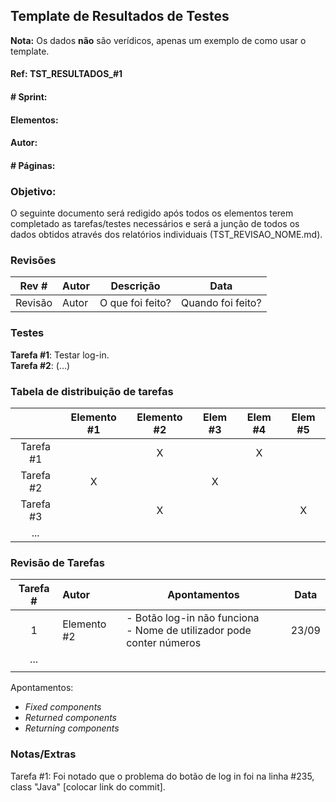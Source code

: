 ## Template de Resultados de Testes
**Nota:** Os dados **não** são verídicos, apenas um exemplo de como usar o template.

#### Ref: TST_RESULTADOS_#1

#### # Sprint:

#### Elementos:

#### Autor:

#### # Páginas:

### Objetivo:
O seguinte documento será redigido após todos os elementos terem completado as tarefas/testes necessários e será a junção de todos os dados obtidos através dos relatórios individuais (TST_REVISAO_NOME.md).

### Revisões

Rev # | Autor | Descrição | Data
--- | --- | --- | ---
Revisão | Autor | O que foi feito? | Quando foi feito?


### Testes
**Tarefa #1**: Testar log-in.
<br>
**Tarefa #2**: (...)

### Tabela de distribuição de tarefas

|           | Elemento #1 | Elemento #2 | Elem #3 | Elem #4 | Elem #5 |
| :-------: | :---------: | :---------: | :-----: | :-----: | :-----: |
| Tarefa #1 |             |      X      |         |    X    |         |
| Tarefa #2 |      X      |             |    X    |         |         |
| Tarefa #3 |             |      X      |         |         |    X    |
|    ...    |             |             |         |         |         |



### Revisão de Tarefas

| Tarefa # | Autor       | Apontamentos                                           | Data  |
| :------: | :---------- | ------------------------------------------------------------ | :---: |
|    1     | Elemento #2 | - Botão log-in não funciona<br />- Nome de utilizador pode conter números | 23/09 |
|   ...    |             |                                                              |       |
|          |             |                                                              |       |

Apontamentos:
- *Fixed components*
- *Returned components*
- *Returning components*


### Notas/Extras

Tarefa #1: Foi notado que o problema do botão de log in foi na linha #235, class "Java" [colocar link do commit].
